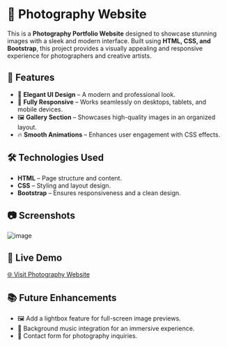 # 📸 Photography Website  

This is a **Photography Portfolio Website** designed to showcase stunning images with a sleek and modern interface. Built using **HTML, CSS, and Bootstrap**, this project provides a visually appealing and responsive experience for photographers and creative artists.  

## 🚀 Features  

- 🎨 **Elegant UI Design** – A modern and professional look.  
- 📱 **Fully Responsive** – Works seamlessly on desktops, tablets, and mobile devices.  
- 🖼️ **Gallery Section** – Showcases high-quality images in an organized layout.  
- 🔥 **Smooth Animations** – Enhances user engagement with CSS effects.  

## 🛠️ Technologies Used  

- **HTML** – Page structure and content.  
- **CSS** – Styling and layout design.  
- **Bootstrap** – Ensures responsiveness and a clean design.  

## 📷 Screenshots  
![image](https://github.com/user-attachments/assets/2f0621d4-ec91-48dc-91da-5f5e7b4f0995)


## 🔗 Live Demo  

[🌐 Visit Photography Website](https://akash-kamaliya.github.io/Photography-Website/)  

## 📚 Future Enhancements  

- 🖼️ Add a lightbox feature for full-screen image previews.  
- 🎵 Background music integration for an immersive experience.  
- 💬 Contact form for photography inquiries.  


